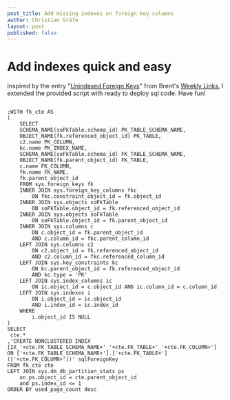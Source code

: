 ```yaml
---
post_title: Add missing indexes on foreign key columns
author: Christian Gräfe
layout: post
published: false
---
```

# Add indexes quick and easy

Inspired by the entry "[Unindexed Foreign Keys][1]" from Brent's [Weekly Links][2], I extended the provided script with ready to deploy sql code.
Have fun!

<pre>
<code class="sql">
;WITH fk_cte AS 
( 
	SELECT   
	SCHEMA_NAME(soPkTable.schema_id) PK_TABLE_SCHEMA_NAME,
	OBJECT_NAME(fk.referenced_object_id) PK_TABLE,
    c2.name PK_COLUMN,
    kc.name PK_INDEX_NAME,
    SCHEMA_NAME(soFkTable.schema_id) FK_TABLE_SCHEMA_NAME,
	OBJECT_NAME(fk.parent_object_id) FK_TABLE,
    c.name FK_COLUMN,
    fk.name FK_NAME,
	fk.parent_object_id
    FROM sys.foreign_keys fk
    INNER JOIN sys.foreign_key_columns fkc 
		ON fkc.constraint_object_id = fk.object_id
	INNER JOIN sys.objects soPkTable
		ON soPkTable.object_id = fk.referenced_object_id
	INNER JOIN sys.objects soFkTable
		ON soFkTable.object_id = fk.parent_object_id
    INNER JOIN sys.columns c 
		ON c.object_id = fk.parent_object_id 
		AND c.column_id = fkc.parent_column_id
    LEFT JOIN sys.columns c2 
		ON c2.object_id = fk.referenced_object_id 
		AND c2.column_id = fkc.referenced_column_id
    LEFT JOIN sys.key_constraints kc 
		ON kc.parent_object_id = fk.referenced_object_id 
		AND kc.type = 'PK'
    LEFT JOIN sys.index_columns ic 
		ON ic.object_id = c.object_id AND ic.column_id = c.column_id
    LEFT JOIN sys.indexes i 
		ON i.object_id = ic.object_id 
		AND i.index_id = ic.index_id
	WHERE
		i.object_id IS NULL
)
SELECT  
 cte.*
,'CREATE NONCLUSTERED INDEX [IX_'+cte.FK_TABLE_SCHEMA_NAME+'_'+cte.FK_TABLE+'_'+cte.FK_COLUMN+'] ON ['+cte.FK_TABLE_SCHEMA_NAME+'].['+cte.FK_TABLE+'] (['+cte.FK_COLUMN+'])' sqlForeignKey
FROM fk_cte cte
LEFT JOIN sys.dm_db_partition_stats ps 
	on ps.object_id = cte.parent_object_id 
	and ps.index_id <= 1
ORDER BY used_page_count desc

	

</code>
</pre>

[1]: https://sqlpal.blogspot.de/2018/05/dmv-to-list-of-foreign-keys-with-no.html
[2]: https://mailchi.mp/brentozar/ffwu8288fq-1363945?e=67bb586735